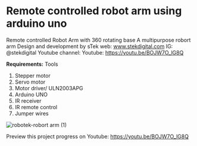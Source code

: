 # Remote controlled robot arm using arduino uno 
Remote controlled Robot Arm with 360 rotating base
A multipurpose robort arm
Design and development by sTek web: www.stekdigital.com IG: @stekdigital 
Youtube channel: Youtube: https://youtu.be/BOJW7O_lG8Q

**Requirements:** Tools
1.	Stepper motor
2.	Servo motor 
3.	Motor driver/ ULN2003APG
4.	Arduino UNO
5.	IR receiver
6.	IR remote control
7.	Jumper wires


![robotek-robort arm (1)](https://user-images.githubusercontent.com/34957383/142871182-53ac9482-3e49-4ad9-aab2-6ba7309b00ad.jpg)


Preview this project progress on Youtube: https://youtu.be/BOJW7O_lG8Q
